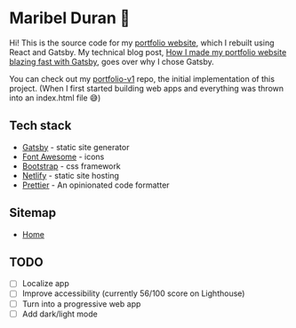 # Maribel Duran :blue_heart:

Hi! This is the source code for my [portfolio website](https://maribelduran.com), which I rebuilt using React and Gatsby. My technical blog post, [How I made my portfolio website blazing fast with Gatsby](https://medium.freecodecamp.org/how-i-made-my-portfolio-website-blazing-fast-with-gatsby-82ccddc2f671), goes over why I chose Gatsby. 

You can check out my [portfolio-v1](https://github.com/maribelduran/portfolio-v1) repo, the initial implementation of this project. (When I first started building web apps and everything was thrown into an index.html file 😅)  

## Tech stack

- [Gatsby](https://gatsbyjs.org/) - static site generator
- [Font Awesome](https://fontawesome.com/) - icons
- [Bootstrap](https://getbootstrap.com/) - css framework
- [Netlify](https://www.netlify.com/) - static site hosting
- [Prettier](https://prettier.io/) - An opinionated code formatter

## Sitemap

- [Home](https://maribelduran.com)

## TODO

- [ ] Localize app
- [ ] Improve accessibility (currently 56/100 score on Lighthouse)
- [ ] Turn into a progressive web app
- [ ] Add dark/light mode
